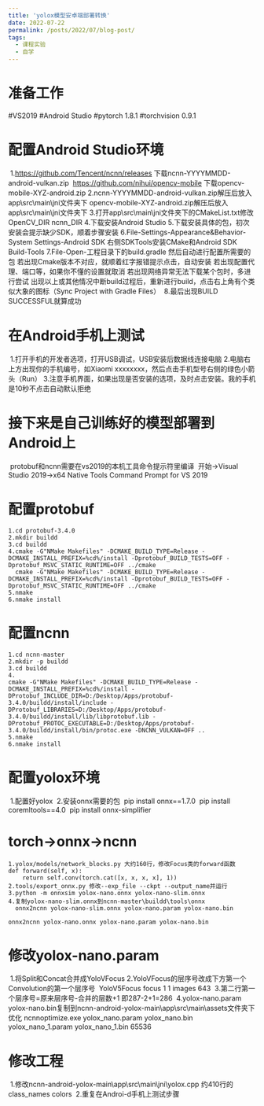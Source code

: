 ```yaml
---
title: 'yolox模型安卓端部署转换'
date: 2022-07-22
permalink: /posts/2022/07/blog-post/
tags:
  - 课程实验
  - 自学
---
```


# 准备工作
#VS2019
#Android Studio
#pytorch 1.8.1
#torchvision 0.9.1

# 配置Android Studio环境
​	1.https://github.com/Tencent/ncnn/releases 下载ncnn-YYYYMMDD-android-vulkan.zip 
​	  https://github.com/nihui/opencv-mobile 下载opencv-mobile-XYZ-android.zip
​	2.ncnn-YYYYMMDD-android-vulkan.zip解压后放入app\src\main\jni文件夹下
​	  opencv-mobile-XYZ-android.zip解压后放入app\src\main\jni文件夹下
​	3.打开app\src\main\jni文件夹下的CMakeList.txt修改OpenCV_DIR ncnn_DIR
​	4.下载安装Android Studio
​	5.下载安装具体的包，初次安装会提示缺少SDK，顺着步骤安装
​	6.File-Settings-Appearance&Behavior-System Settings-Android SDK 右侧SDKTools安装CMake和Android SDK Build-Tools
​	7.File-Open-工程目录下的build.gradle 然后自动进行配置所需要的包
​	  若出现Cmake版本不对应，就顺着红字报错提示点击，自动安装
​	  若出现配置代理、端口等，如果你不懂的设置就取消
​	  若出现网络异常无法下载某个包时，多进行尝试
​	  出现以上或其他情况中断build过程后，重新进行build，点击右上角有个类似大象的图标（Sync Project with Gradle Files）
​	8.最后出现BUILD SUCCESSFUL就算成功



# 在Android手机上测试
​	1.打开手机的开发者选项，打开USB调试，USB安装后数据线连接电脑
​	2.电脑右上方出现你的手机编号，如Xiaomi xxxxxxxx，然后点击手机型号右侧的绿色小箭头（Run）
​	3.注意手机界面，如果出现是否安装的选项，及时点击安装。我的手机是10秒不点击自动默认拒绝



# 接下来是自己训练好的模型部署到Android上
​	protobuf和ncnn需要在vs2019的本机工具命令提示符里编译
​	开始→Visual Studio 2019→x64 Native Tools Command Prompt for VS 2019



# 配置protobuf
	1.cd protobuf-3.4.0
	2.mkdir buildd
	3.cd buildd
	4.cmake -G"NMake Makefiles" -DCMAKE_BUILD_TYPE=Release -DCMAKE_INSTALL_PREFIX=%cd%/install -Dprotobuf_BUILD_TESTS=OFF -Dprotobuf_MSVC_STATIC_RUNTIME=OFF ../cmake
	  cmake -G"NMake Makefiles" -DCMAKE_BUILD_TYPE=Release -DCMAKE_INSTALL_PREFIX=%cd%/install -Dprotobuf_BUILD_TESTS=OFF -Dprotobuf_MSVC_STATIC_RUNTIME=OFF ../cmake
	5.nmake
	6.nmake install



# 配置ncnn
```
1.cd ncnn-master
2.mkdir -p buildd
3.cd buildd
4.
cmake -G"NMake Makefiles" -DCMAKE_BUILD_TYPE=Release -DCMAKE_INSTALL_PREFIX=%cd%/install -DProtobuf_INCLUDE_DIR=D:/Desktop/Apps/protobuf-3.4.0/buildd/install/include -DProtobuf_LIBRARIES=D:/Desktop/Apps/protobuf-3.4.0/buildd/install/lib/libprotobuf.lib -DProtobuf_PROTOC_EXECUTABLE=D:/Desktop/Apps/protobuf-3.4.0/buildd/install/bin/protoc.exe -DNCNN_VULKAN=OFF ..
5.nmake
6.nmake install
```



# 配置yolox环境
​	1.配置好yolox
​	2.安装onnx需要的包
​	pip install onnx==1.7.0
​	pip install coremltools==4.0
​	pip install onnx-simplifier
​	

# torch→onnx→ncnn
	1.yolox/models/network_blocks.py 大约160行，修改Focus类的forward函数
	def forward(self, x):
	    return self.conv(torch.cat([x, x, x, x], 1))
	2.tools/export_onnx.py 修改--exp_file --ckpt --output_name并运行
	3.python -m onnxsim yolox-nano.onnx yolox-nano-slim.onnx
	4.复制yolox-nano-slim.onnx到ncnn-master\buildd\tools\onnx 
	  onnx2ncnn yolox-nano-slim.onnx yolox-nano.param yolox-nano.bin
	
	onnx2ncnn yolox-nano.onnx yolox-nano.param yolox-nano.bin



# 修改yolox-nano.param
​	1.将Split和Concat合并成YoloVFocus
​	2.YoloVFocus的层序号改成下方第一个Convolution的第一个层序号
​	  YoloV5Focus      focus                    1 1 images 643
​	3.第二行第一个层序号=原来层序号-合并的层数+1   即287-2+1=286
​	4.yolox-nano.param yolox-nano.bin复制到ncnn-android-yolox-main\app\src\main\assets文件夹下优化
ncnnoptimize.exe yolox_nano.param yolox_nano.bin yolox_nano_1.param yolox_nano_1.bin 65536



# 修改工程
​	1.修改ncnn-android-yolox-main\app\src\main\jni\yolox.cpp
​	约410行的class_names colors
​	2.重复在Androi-d手机上测试步骤
​	